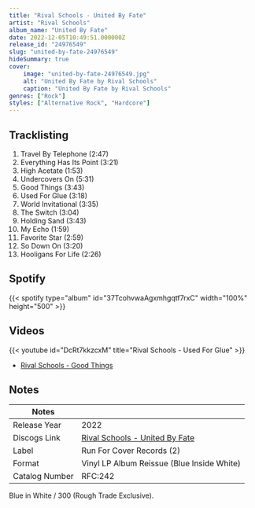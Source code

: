 ```yaml
---
title: "Rival Schools - United By Fate"
artist: "Rival Schools"
album_name: "United By Fate"
date: 2022-12-05T10:49:51.000000Z
release_id: "24976549"
slug: "united-by-fate-24976549"
hideSummary: true
cover:
    image: "united-by-fate-24976549.jpg"
    alt: "United By Fate by Rival Schools"
    caption: "United By Fate by Rival Schools"
genres: ["Rock"]
styles: ["Alternative Rock", "Hardcore"]
---
```


## Tracklisting
1. Travel By Telephone (2:47)
2. Everything Has Its Point (3:21)
3. High Acetate (1:53)
4. Undercovers On (5:31)
5. Good Things (3:43)
6. Used For Glue (3:18)
7. World Invitational (3:35)
8. The Switch (3:04)
9. Holding Sand (3:43)
10. My Echo (1:59)
11. Favorite Star (2:59)
12. So Down On (3:20)
13. Hooligans For Life (2:26)


## Spotify
{{< spotify type="album" id="37TcohvwaAgxmhgqtf7rxC" width="100%" height="500" >}}



## Videos
{{< youtube id="DcRt7kkzcxM" title="Rival Schools - Used For Glue" >}}
- [Rival Schools - Good Things](https://www.youtube.com/watch?v=cLjUI8t0v50)

## Notes
| Notes          |             |
| ---------------| ----------- |
| Release Year   | 2022 |
| Discogs Link   | [Rival Schools - United By Fate](https://www.discogs.com/release/24976549-Rival-Schools-United-By-Fate) |
| Label          | Run For Cover Records (2) |
| Format         | Vinyl LP Album Reissue (Blue Inside White) |
| Catalog Number | RFC:242 |

Blue in White / 300 (Rough Trade Exclusive).

